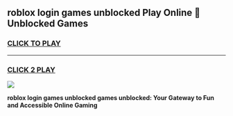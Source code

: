 
## roblox login games unblocked Play Online 👋 Unblocked Games
<h3>
<a href="https://premium.freeplayer.one?title=roblox_login_games_unblocked&ref=19F">CLICK TO PLAY</a></h3>
<hr>

<h3>
<a href="https://premium.freeplayer.one?title=roblox_login_games_unblocked&ref=19F">CLICK 2 PLAY</a>
  
</h3>

<a href="https://premium.freeplayer.one?title=roblox_login_games_unblocked&ref=19F"><img src="https://clearcache.store/games.png"></a>


**roblox login games unblocked games unblocked: Your Gateway to Fun and Accessible Online Gaming**
